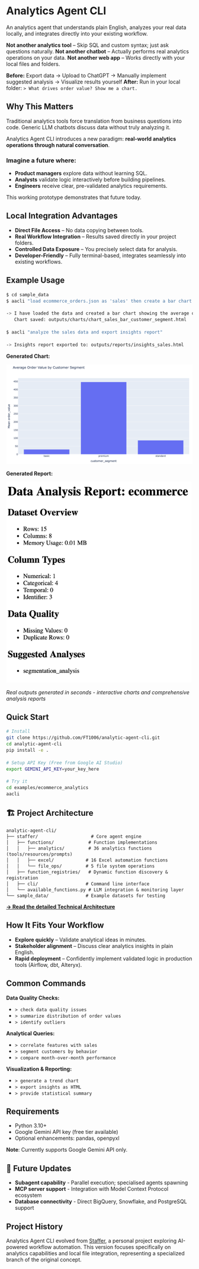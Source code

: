 # Analytics Agent CLI

An analytics agent that understands plain English, analyzes your real data locally, and integrates directly into your existing workflow.

**Not another analytics tool** – Skip SQL and custom syntax; just ask questions naturally.
**Not another chatbot** – Actually performs real analytics operations on your data.
**Not another web app** – Works directly with your local files and folders.

**Before:** Export data → Upload to ChatGPT → Manually implement suggested analysis → Visualize results yourself
**After:** Run in your local folder: `> What drives order value? Show me a chart.`

## Why This Matters

Traditional analytics tools force translation from business questions into code. Generic LLM chatbots discuss data without truly analyzing it.

Analytics Agent CLI introduces a new paradigm: **real-world analytics operations through natural conversation**.

### Imagine a future where:

* **Product managers** explore data without learning SQL.
* **Analysts** validate logic interactively before building pipelines.
* **Engineers** receive clear, pre-validated analytics requirements.

This working prototype demonstrates that future today.

## Local Integration Advantages

* **Direct File Access** – No data copying between tools.
* **Real Workflow Integration** – Results saved directly in your project folders.
* **Controlled Data Exposure** – You precisely select data for analysis.
* **Developer-Friendly** – Fully terminal-based, integrates seamlessly into existing workflows.

## Example Usage

```bash
$ cd sample_data
$ aacli "load ecommerce_orders.json as 'sales' then create a bar chart showing average order value by customer_segment"

-> I have loaded the data and created a bar chart showing the average order value by customer segment. 
   Chart saved: outputs/charts/chart_sales_bar_customer_segment.html

$ aacli "analyze the sales data and export insights report"

-> Insights report exported to: outputs/reports/insights_sales.html
```

**Generated Chart:**

<img src="assets/sample-chart.png" alt="Analytics Chart" width="600">

**Generated Report:**

<img src="assets/sample-report.png" alt="Insights Report" width="500">

*Real outputs generated in seconds - interactive charts and comprehensive analysis reports*

## Quick Start

```bash
# Install
git clone https://github.com/FT1006/analytic-agent-cli.git
cd analytic-agent-cli
pip install -e .

# Setup API Key (Free from Google AI Studio)
export GEMINI_API_KEY=your_key_here

# Try it
cd examples/ecommerce_analytics
aacli
```

## 🏗️ Project Architecture

```
analytic-agent-cli/
├── staffer/                    # Core agent engine
│   ├── functions/             # Function implementations
│   │   ├── analytics/         # 36 analytics functions (tools/resources/prompts)
│   │   ├── excel/            # 16 Excel automation functions  
│   │   └── file_ops/         # 5 file system operations
│   ├── function_registries/   # Dynamic function discovery & registration
│   ├── cli/                  # Command line interface
│   └── available_functions.py # LLM integration & monitoring layer
└── sample_data/              # Example datasets for testing
```

**[→ Read the detailed Technical Architecture](docs/ARCHITECTURE.md)**

## How It Fits Your Workflow

* **Explore quickly** – Validate analytical ideas in minutes.
* **Stakeholder alignment** – Discuss clear analytics insights in plain English.
* **Rapid deployment** – Confidently implement validated logic in production tools (Airflow, dbt, Alteryx).

## Common Commands

**Data Quality Checks:**

* `> check data quality issues`
* `> summarize distribution of order values`
* `> identify outliers`

**Analytical Queries:**

* `> correlate features with sales`
* `> segment customers by behavior`
* `> compare month-over-month performance`

**Visualization & Reporting:**

* `> generate a trend chart`
* `> export insights as HTML`
* `> provide statistical summary`

## Requirements

* Python 3.10+
* Google Gemini API key (free tier available)
* Optional enhancements: pandas, openpyxl

**Note**: Currently supports Google Gemini API only.

## 🚀 Future Updates

- **Subagent capability** - Parallel execution; specialised agents spawning
- **MCP server support** - Integration with Model Context Protocol ecosystem
- **Database connectivity** - Direct BigQuery, Snowflake, and PostgreSQL support

## Project History

Analytics Agent CLI evolved from [Staffer](https://github.com/FT1006/staffer), a personal project exploring AI-powered workflow automation. This version focuses specifically on analytics capabilities and local file integration, representing a specialized branch of the original concept.
